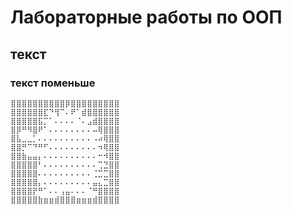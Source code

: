 # Лабораторные работы по ООП
## текст
### текст поменьше
```
⣿⣿⣿⣿⣿⣿⣿⣿⣿⣿⡿⣿⣿⣿⣿⣿⣿⣿⣿⣿
⣿⣿⣿⣿⣿⣿⣏⠙⢻⠉⠄⠟⠁⣾⣿⣿⣿⣿⣿⣿
⣿⣿⣿⣿⣿⣯⡉⠁⠄⠄⠄⠄⠈⠄⣠⣾⣿⣿⣿⣿
⣿⡿⠛⠻⣿⠟⠁⠄⠄⠄⠄⠄⠄⠄⠄⠤⢿⣿⣿⣿
⣿⣧⣀⣀⡁⠄⠄⠄⠄⠄⠄⠄⠄⠄⠄⠠⠴⢿⣿⣿
⣿⣿⡛⠉⠙⠛⠋⠄⠄⠄⠄⠄⠄⠄⠄⠄⠲⢿⣿⣿
⣿⣿⣷⣤⣤⡄⠄⠄⠄⠄⠄⠄⠄⠄⠄⠄⠒⠺⣿⣿
⣿⣿⣿⣿⣿⠃⠄⠄⠄⠄⠄⠄⠄⠄⠄⠄⢉⣙⣿⣿
⣿⣿⣿⣿⣿⠄⠄⠄⠄⠄⠄⠄⠄⠄⠄⢈⣉⣉⣿⣿
⣿⣿⣿⣿⣿⡄⠄⠄⠄⠄⠄⠄⠄⠄⠄⣤⣄⣉⣿⣿
⣿⣿⣿⣿⡟⠛⠁⠄⠄⢠⣤⠄⠄⠄⠈⠛⣿⣿⣿⣿
⣿⣿⣿⣿⣿⣷⣶⣶⣾⣿⣿⣿⣶⣶⣶⣾⣿⣿⣿⣿
```
